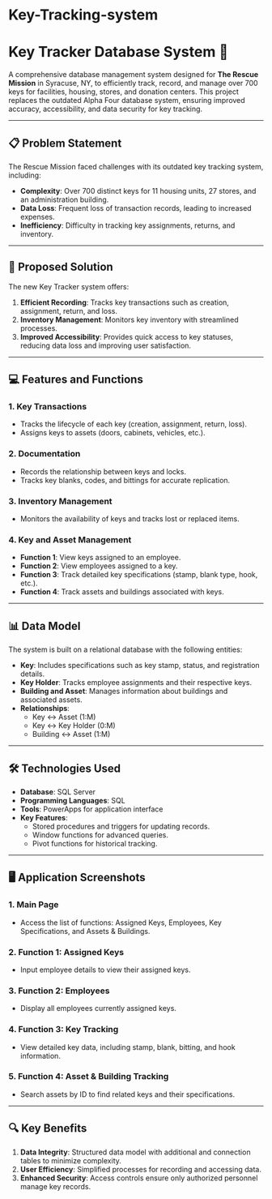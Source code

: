 # Key-Tracking-system

# Key Tracker Database System 🔑

A comprehensive database management system designed for **The Rescue Mission** in Syracuse, NY, to efficiently track, record, and manage over 700 keys for facilities, housing, stores, and donation centers. This project replaces the outdated Alpha Four database system, ensuring improved accuracy, accessibility, and data security for key tracking.

---

## 📋 Problem Statement

The Rescue Mission faced challenges with its outdated key tracking system, including:
- **Complexity**: Over 700 distinct keys for 11 housing units, 27 stores, and an administration building.
- **Data Loss**: Frequent loss of transaction records, leading to increased expenses.
- **Inefficiency**: Difficulty in tracking key assignments, returns, and inventory.

---

## 🚀 Proposed Solution

The new Key Tracker system offers:
1. **Efficient Recording**: Tracks key transactions such as creation, assignment, return, and loss.
2. **Inventory Management**: Monitors key inventory with streamlined processes.
3. **Improved Accessibility**: Provides quick access to key statuses, reducing data loss and improving user satisfaction.

---

## 💻 Features and Functions

### 1. **Key Transactions**
   - Tracks the lifecycle of each key (creation, assignment, return, loss).
   - Assigns keys to assets (doors, cabinets, vehicles, etc.).

### 2. **Documentation**
   - Records the relationship between keys and locks.
   - Tracks key blanks, codes, and bittings for accurate replication.

### 3. **Inventory Management**
   - Monitors the availability of keys and tracks lost or replaced items.

### 4. **Key and Asset Management**
   - **Function 1**: View keys assigned to an employee.
   - **Function 2**: View employees assigned to a key.
   - **Function 3**: Track detailed key specifications (stamp, blank type, hook, etc.).
   - **Function 4**: Track assets and buildings associated with keys.

---

## 📊 Data Model

The system is built on a relational database with the following entities:
- **Key**: Includes specifications such as key stamp, status, and registration details.
- **Key Holder**: Tracks employee assignments and their respective keys.
- **Building and Asset**: Manages information about buildings and associated assets.
- **Relationships**:
  - Key ↔ Asset (1:M)
  - Key ↔ Key Holder (0:M)
  - Building ↔ Asset (1:M)

---

## 🛠️ Technologies Used

- **Database**: SQL Server
- **Programming Languages**: SQL
- **Tools**: PowerApps for application interface
- **Key Features**:
  - Stored procedures and triggers for updating records.
  - Window functions for advanced queries.
  - Pivot functions for historical tracking.

---

## 🖥️ Application Screenshots

### 1. **Main Page**
- Access the list of functions: Assigned Keys, Employees, Key Specifications, and Assets & Buildings.

### 2. **Function 1: Assigned Keys**
- Input employee details to view their assigned keys.

### 3. **Function 2: Employees**
- Display all employees currently assigned keys.

### 4. **Function 3: Key Tracking**
- View detailed key data, including stamp, blank, bitting, and hook information.

### 5. **Function 4: Asset & Building Tracking**
- Search assets by ID to find related keys and their specifications.

---

## 🔍 Key Benefits

1. **Data Integrity**: Structured data model with additional and connection tables to minimize complexity.
2. **User Efficiency**: Simplified processes for recording and accessing data.
3. **Enhanced Security**: Access controls ensure only authorized personnel manage key records.

